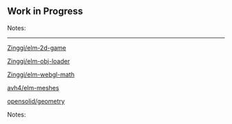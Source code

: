 ## Work in Progress

Notes:


---

[Zinggi/elm-2d-game](http://package.elm-lang.org/packages/Zinggi/elm-2d-game/latest)

[Zinggi/elm-obj-loader](http://package.elm-lang.org/packages/Zinggi/elm-obj-loader/latest)

[Zinggi/elm-webgl-math](http://package.elm-lang.org/packages/Zinggi/elm-webgl-math/latest)

[avh4/elm-meshes](http://package.elm-lang.org/packages/avh4/elm-meshes/latest)

[opensolid/geometry](http://package.elm-lang.org/packages/opensolid/geometry/latest)

Notes:

